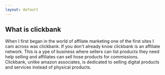 ```yaml
---
layout: default
---
```


## What is clickbank

When I first began in the world of affilate marketing one of the first sites I cam across was clickbank. If you don't already know clickbank is an affiliate network. This is a ype of business where sellers can list products they need help selling and affiliates can sell hose products for commissions. Clickbank, unlike amazon associates, is dedicated to selling digital products and services instead of physical products. 

